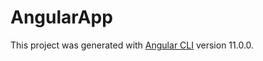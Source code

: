 # AngularApp

This project was generated with [Angular CLI](https://github.com/angular/angular-cli) version 11.0.0.

